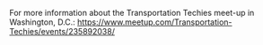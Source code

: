For more information about the Transportation Techies meet-up in Washington, D.C.: https://www.meetup.com/Transportation-Techies/events/235892038/